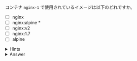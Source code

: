 コンテナ `nginx-1` で使用されているイメージは以下のどれですか。

- [ ] nginx
- [ ] nginx:alpine *
- [ ] nginx:v2
- [ ] nginx:1.7
- [ ] alpine

<details>
  <summary>Hints</summary>

`docker container ls` コマンドを実行して IMAGE 列を確認します。

</details>

<details>
  <summary>Answer</summary>

nginx:alpine

</details>

